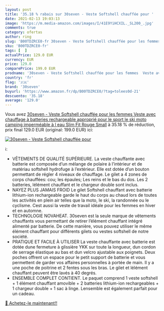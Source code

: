 ```yaml
---
layout: post
title: '35.18 % rabais sur 30seven - Veste Softshell chauffée pour '
date: 2021-02-13 19:03:13
image: 'https://m.media-amazon.com/images/I/41E9YiHCXIL._SL200_.jpg'
comments: true
category: ofertas
author: ring
slug: 'B00TDZRCE0-fr 30seven - Veste Softshell chauffée pour les femmes Veste...'
sku: 'B00TDZRCE0-fr'
tags: [  ]
actualPrice: 129.0 EUR
currency: EUR
price: 129.0
comparePrice: 199.0 EUR
prodname: '30seven - Veste Softshell chauffée pour les femmes  Veste avec chauffage à batteries rechargeable  approprié pour le sport  le ski  moto  camping imperméable à l eau  Slim Fit  Rouge  Small'
country: 'fr'
flag: '🇫🇷'
brand: '30seven'
buyurl: 'https://www.amazon.fr/dp/B00TDZRCE0/?tag=tolees0d-21'
descuento: '35.18'
average: '129.0'
---
```


Vous avez [30seven - Veste Softshell chauffée pour les femmes  Veste avec chauffage à batteries rechargeable  approprié pour le sport  le ski  moto  camping imperméable à l eau  Slim Fit  Rouge  Small](https://www.amazon.fr/dp/B00TDZRCE0/?tag=tolees0d-21)  à  35.18 % de réduction, prix final  129.0 EUR (original: 199.0 EUR) ici:

[![30seven - Veste Softshell chauffée pour ](https://m.media-amazon.com/images/I/41E9YiHCXIL._SL200_.jpg)](https://www.amazon.fr/dp/B00TDZRCE0/?tag=tolees0d-21)

ℹ️:

- VÊTEMENTS DE QUALITÉ SUPÉRIEURE. La veste chauffante avec batterie est composée d’un mélange de polaire à l’intérieur et de matériau softshell hydrofuge à l’extérieur. Elle est dotée d’un bouton permettant de régler 4 niveaux de chauffage. Le gilet a 4 zones de corps chauffées: cou; les épaules; Les reins et le bas du dos. Les 2 batteries, lélément chauffant et le chargeur double sont inclus.
- NAYEZ PLUS JAMAIS FROID Le gilet Softshell chauffant avec batterie lithium-ion rechargeable garde le haut du corps au chaud lors de toutes les activités en plein air telles que la moto, le ski, la randonnée ou le cyclisme. Cest aussi la veste de travail idéale pour les femmes en hiver et en automne.
- TECHNOLOGIE NOVAHEAT. 30seven est la seule marque de vêtements chauffants vous permettant de retirer l’élément chauffant intégré alimenté par batterie. De cette manière, vous pouvez utiliser le même élément chauffant pour différents gilets ou vestes softshell de notre société.
- PRATIQUE ET FACILE À UTILISER La veste chauffante avec batterie est dotée dune fermeture à glissière YKK sur toute la longueur, dun cordon de serrage élastique au bas et dun velcro ajustable aux poignets. Deux poches offrent un espace pour le petit support de batterie et vous permettent de garder vos affaires personnelles à portée de main. Il y a une poche de poitrine et 2 fentes sous les bras. Le gilet et lélément chauffant peuvent être lavés à 40 degrés.
- ENSEMBLE COMPLET CONTIENT. Le paquet comprend 1 veste softshell + 1 élément chauffant amovible + 2 batteries lithium-ion rechargeables + 1 chargeur double + 1 sac à linge. Lensemble est également parfait pour un cadeau.

[🛒 Achetez-le maintenant!!](https://www.amazon.fr/dp/B00TDZRCE0/?tag=tolees0d-21)
